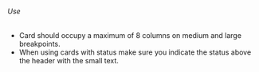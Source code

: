 ###### Use

- Card should occupy a maximum of 8 columns on medium and large breakpoints.
- When using cards with status make sure you indicate the status above the header with the small text.
